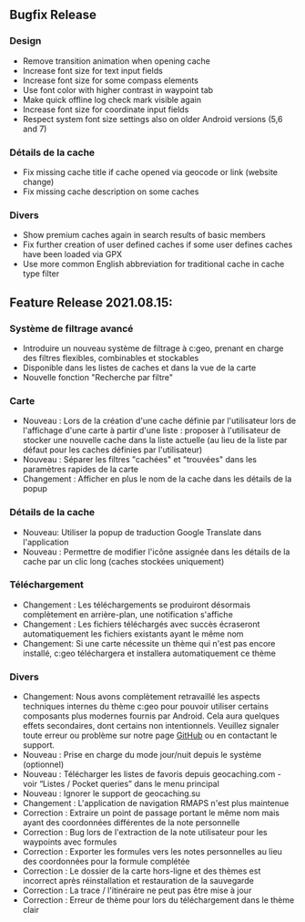 ## Bugfix Release

### Design
- Remove transition animation when opening cache
- Increase font size for text input fields
- Increase font size for some compass elements
- Use font color with higher contrast in waypoint tab
- Make quick offline log check mark visible again
- Increase font size for coordinate input fields
- Respect system font size settings also on older Android versions (5,6 and 7)

### Détails de la cache
- Fix missing cache title if cache opened via geocode or link (website change)
- Fix missing cache description on some caches

### Divers
- Show premium caches again in search results of basic members
- Fix further creation of user defined caches if some user defines caches have been loaded via GPX
- Use more common English abbreviation for traditional cache in cache type filter

## Feature Release 2021.08.15:

### Système de filtrage avancé
- Introduire un nouveau système de filtrage à c:geo, prenant en charge des filtres flexibles, combinables et stockables
- Disponible dans les listes de caches et dans la vue de la carte
- Nouvelle fonction "Recherche par filtre"

### Carte
- Nouveau : Lors de la création d'une cache définie par l'utilisateur lors de l'affichage d'une carte à partir d'une liste : proposer à l'utilisateur de stocker une nouvelle cache dans la liste actuelle (au lieu de la liste par défaut pour les caches définies par l'utilisateur)
- Nouveau : Séparer les filtres "cachées" et "trouvées" dans les paramètres rapides de la carte
- Changement : Afficher en plus le nom de la cache dans les détails de la popup

### Détails de la cache
- Nouveau: Utiliser la popup de traduction Google Translate dans l'application
- Nouveau : Permettre de modifier l'icône assignée dans les détails de la cache par un clic long (caches stockées uniquement)

### Téléchargement
- Changement : Les téléchargements se produiront désormais complètement en arrière-plan, une notification s'affiche
- Changement : Les fichiers téléchargés avec succès écraseront automatiquement les fichiers existants ayant le même nom
- Changement: Si une carte nécessite un thème qui n'est pas encore installé, c:geo téléchargera et installera automatiquement ce thème

### Divers
- Changement: Nous avons complètement retravaillé les aspects techniques internes du thème c:geo pour pouvoir utiliser certains composants plus modernes fournis par Android. Cela aura quelques effets secondaires, dont certains non intentionnels. Veuillez signaler toute erreur ou problème sur notre page [GitHub](https://www.github.com/cgeo/cgeo/issues) ou en contactant le support.
- Nouveau : Prise en charge du mode jour/nuit depuis le système (optionnel)
- Nouveau : Télécharger les listes de favoris depuis geocaching.com - voir “Listes / Pocket queries” dans le menu principal
- Nouveau : Ignorer le support de geocaching.su
- Changement : L'application de navigation RMAPS n'est plus maintenue
- Correction : Extraire un point de passage portant le même nom mais ayant des coordonnées différentes de la note personnelle
- Correction : Bug lors de l'extraction de la note utilisateur pour les waypoints avec formules
- Correction : Exporter les formules vers les notes personnelles au lieu des coordonnées pour la formule complétée
- Correction : Le dossier de la carte hors-ligne et des thèmes est incorrect après réinstallation et restauration de la sauvegarde
- Correction : La trace / l'itinéraire ne peut pas être mise à jour
- Correction : Erreur de thème pour lors du téléchargement dans le thème clair
